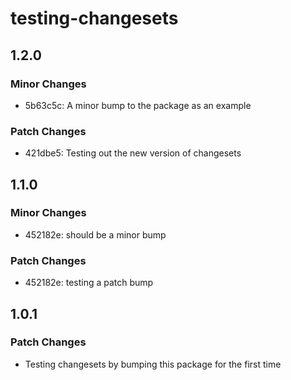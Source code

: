 # testing-changesets

## 1.2.0

### Minor Changes

- 5b63c5c: A minor bump to the package as an example

### Patch Changes

- 421dbe5: Testing out the new version of changesets

## 1.1.0

### Minor Changes

- 452182e: should be a minor bump

### Patch Changes

- 452182e: testing a patch bump

## 1.0.1

### Patch Changes

- Testing changesets by bumping this package for the first time
